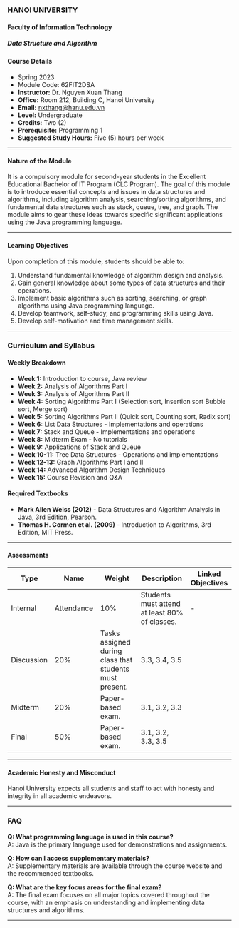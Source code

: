 ### HANOI UNIVERSITY

#### Faculty of Information Technology

##### Data Structure and Algorithm

#### Course Details

- Spring 2023
- Module Code: 62FIT2DSA
- **Instructor:** Dr. Nguyen Xuan Thang
- **Office:** Room 212, Building C, Hanoi University
- **Email:** nxthang@hanu.edu.vn
- **Level:** Undergraduate
- **Credits:** Two (2)
- **Prerequisite:** Programming 1
- **Suggested Study Hours:** Five (5) hours per week

---

#### Nature of the Module

It is a compulsory module for second-year students in the Excellent Educational Bachelor of IT Program (CLC Program).
The goal of this module is to introduce essential concepts and issues in data structures and algorithms, including
algorithm analysis, searching/sorting algorithms, and fundamental data structures such as stack, queue, tree, and graph.
The module aims to gear these ideas towards specific significant applications using the Java programming language.

---

#### Learning Objectives

Upon completion of this module, students should be able to:

1. Understand fundamental knowledge of algorithm design and analysis.
2. Gain general knowledge about some types of data structures and their operations.
3. Implement basic algorithms such as sorting, searching, or graph algorithms using Java programming language.
4. Develop teamwork, self-study, and programming skills using Java.
5. Develop self-motivation and time management skills.

---

### Curriculum and Syllabus

#### Weekly Breakdown

- **Week 1:** Introduction to course, Java review
- **Week 2:** Analysis of Algorithms Part I
- **Week 3:** Analysis of Algorithms Part II
- **Week 4:** Sorting Algorithms Part I (Selection sort, Insertion sort Bubble sort, Merge sort)
- **Week 5:** Sorting Algorithms Part II (Quick sort, Counting sort, Radix sort)
- **Week 6:** List Data Structures - Implementations and operations
- **Week 7:** Stack and Queue - Implementations and operations
- **Week 8:** Midterm Exam - No tutorials
- **Week 9:** Applications of Stack and Queue
- **Week 10-11:** Tree Data Structures - Operations and implementations
- **Week 12-13:** Graph Algorithms Part I and II
- **Week 14:** Advanced Algorithm Design Techniques
- **Week 15:** Course Revision and Q&A

#### Required Textbooks

- **Mark Allen Weiss (2012)** - Data Structures and Algorithm Analysis in Java, 3rd Edition, Pearson.
- **Thomas H. Cormen et al. (2009)** - Introduction to Algorithms, 3rd Edition, MIT Press.

--- 

#### Assessments

| Type       | Name       | Weight                                                  | Description                                   | Linked Objectives |
|------------|------------|---------------------------------------------------------|-----------------------------------------------|-------------------|
| Internal   | Attendance | 10%                                                     | Students must attend at least 80% of classes. | -                 |
| Discussion | 20%        | Tasks assigned during class that students must present. | 3.3, 3.4, 3.5                                 |
| Midterm    | 20%        | Paper-based exam.                                       | 3.1, 3.2, 3.3                                 |
| Final      | 50%        | Paper-based exam.                                       | 3.1, 3.2, 3.3, 3.5                            |

---

#### Academic Honesty and Misconduct

Hanoi University expects all students and staff to act with honesty and integrity in all academic endeavors.

---

### FAQ

**Q: What programming language is used in this course?**  
A: Java is the primary language used for demonstrations and assignments.

**Q: How can I access supplementary materials?**  
A: Supplementary materials are available through the course website and the recommended textbooks.

**Q: What are the key focus areas for the final exam?**  
A: The final exam focuses on all major topics covered throughout the course, with an emphasis on understanding and
implementing data structures and algorithms.

---